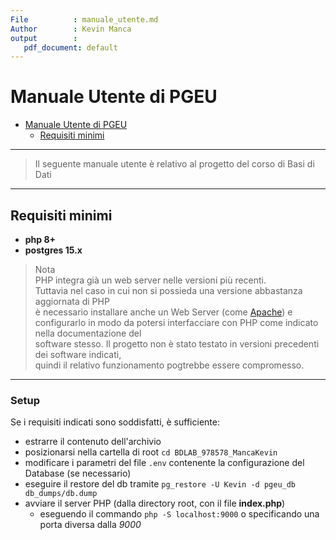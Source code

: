 ```yaml
---
File          : manuale_utente.md
Author        : Kevin Manca
output        :
   pdf_document: default
---
```


# Manuale Utente di PGEU

<!--toc:start-->
- [Manuale Utente di PGEU](#manuale-utente-di-pgeu)
  - [Requisiti minimi](#requisiti-minimi)
<!--toc:end-->

---

> Il seguente manuale utente è relativo al progetto del corso di Basi di Dati

---

## Requisiti minimi

- **php 8+**
- **postgres 15.x**

> Nota  
> PHP integra già un web server nelle versioni più recenti.  
> Tuttavia nel caso in cui non si possieda una versione abbastanza aggiornata di PHP  
> è necessario installare anche un Web Server (come [Apache](https://httpd.apache.org)) e  
> configurarlo in modo da potersi interfacciare con PHP come indicato nella documentazione del  
> software stesso.
> Il progetto non è stato testato in versioni precedenti dei software indicati,  
> quindi il relativo funzionamento pogtrebbe essere compromesso.

---

### Setup

Se i requisiti indicati sono soddisfatti, è sufficiente:

- estrarre il contenuto dell'archivio  
- posizionarsi nella cartella di root `cd BDLAB_978578_MancaKevin`
- modificare i parametri del file `.env` contenente la configurazione del Database (se necessario)  
- eseguire il restore del db tramite `pg_restore -U Kevin -d pgeu_db db_dumps/db.dump`
- avviare il server PHP (dalla directory root, con il file **index.php**)
   - eseguendo il commando `php -S localhost:9000` o specificando una porta diversa dalla *9000*

